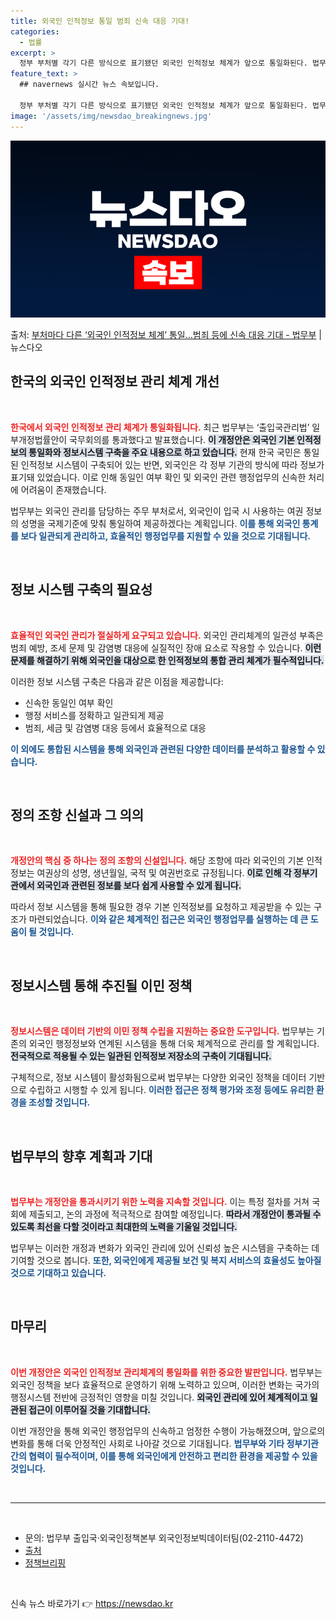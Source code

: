 ```yaml
---
title: 외국인 인적정보 통일 범죄 신속 대응 기대!
categories:
  - 법률
excerpt: >
  정부 부처별 각기 다른 방식으로 표기됐던 외국인 인적정보 체계가 앞으로 통일화된다. 법무부는 외국인 기본 인…
feature_text: >
  ## navernews 실시간 뉴스 속보입니다.

  정부 부처별 각기 다른 방식으로 표기됐던 외국인 인적정보 체계가 앞으로 통일화된다. 법무부는 외국인 기본 인…
image: '/assets/img/newsdao_breakingnews.jpg'
---
```


![뉴스다오 속보](/assets/img/newsdao_breakingnews.jpg)

<p>출처: <a href="https://newsdao.kr/1637" rel="dofollow">부처마다 다른 ‘외국인 인적정보 체계’ 통일…범죄 등에 신속 대응 기대 - 법무부</a> | 뉴스다오</p>

<h2 data-ke-size="size26">한국의 외국인 인적정보 관리 체계 개선</h2>

<p data-ke-size="size16">&nbsp;</p>

<b><span style="color: #ee2323;">한국에서 외국인 인적정보 관리 체계가 통일화됩니다.</span></b> 최근 법무부는 ‘출입국관리법’ 일부개정법률안이 국무회의를 통과했다고 발표했습니다. <b><span style="background-color: #21538527;">이 개정안은 외국인 기본 인적정보의 통일화와 정보시스템 구축을 주요 내용으로 하고 있습니다.</span></b> 현재 한국 국민은 통일된 인적정보 시스템이 구축되어 있는 반면, 외국인은 각 정부 기관의 방식에 따라 정보가 표기돼 있었습니다. 이로 인해 동일인 여부 확인 및 외국인 관련 행정업무의 신속한 처리에 어려움이 존재했습니다. 

법무부는 외국인 관리를 담당하는 주무 부처로서, 외국인이 입국 시 사용하는 여권 정보의 성명을 국제기준에 맞춰 통일하여 제공하겠다는 계획입니다. <b><span style="color: #1a5490;">이를 통해 외국인 통계를 보다 일관되게 관리하고, 효율적인 행정업무를 지원할 수 있을 것으로 기대됩니다.</span></b> 

<p data-ke-size="size16">&nbsp;</p>

<h2 data-ke-size="size26">정보 시스템 구축의 필요성</h2>

<p data-ke-size="size16">&nbsp;</p>

<b><span style="color: #ee2323;">효율적인 외국인 관리가 절실하게 요구되고 있습니다.</span></b> 외국인 관리체계의 일관성 부족은 범죄 예방, 조세 문제 및 감염병 대응에 실질적인 장애 요소로 작용할 수 있습니다. <b><span style="background-color: #21538527;">이런 문제를 해결하기 위해 외국인을 대상으로 한 인적정보의 통합 관리 체계가 필수적입니다.</span></b> 

이러한 정보 시스템 구축은 다음과 같은 이점을 제공합니다: 

<ul>
    <li>신속한 동일인 여부 확인</li>
    <li>행정 서비스를 정확하고 일관되게 제공</li>
    <li>범죄, 세금 및 감염병 대응 등에서 효율적으로 대응</li>
</ul>

<b><span style="color: #1a5490;">이 외에도 통합된 시스템을 통해 외국인과 관련된 다양한 데이터를 분석하고 활용할 수 있습니다.</span></b> 

<p data-ke-size="size16">&nbsp;</p>

<h2 data-ke-size="size26">정의 조항 신설과 그 의의</h2>

<p data-ke-size="size16">&nbsp;</p>

<b><span style="color: #ee2323;">개정안의 핵심 중 하나는 정의 조항의 신설입니다.</span></b> 해당 조항에 따라 외국인의 기본 인적정보는 여권상의 성명, 생년월일, 국적 및 여권번호로 규정됩니다. <b><span style="background-color: #21538527;">이로 인해 각 정부기관에서 외국인과 관련된 정보를 보다 쉽게 사용할 수 있게 됩니다.</span></b>

따라서 정보 시스템을 통해 필요한 경우 기본 인적정보를 요청하고 제공받을 수 있는 구조가 마련되었습니다. <b><span style="color: #1a5490;">이와 같은 체계적인 접근은 외국인 행정업무를 실행하는 데 큰 도움이 될 것입니다.</span></b> 

<p data-ke-size="size16">&nbsp;</p>

<h2 data-ke-size="size26">정보시스템 통해 추진될 이민 정책</h2>

<p data-ke-size="size16">&nbsp;</p>

<b><span style="color: #ee2323;">정보시스템은 데이터 기반의 이민 정책 수립을 지원하는 중요한 도구입니다.</span></b> 법무부는 기존의 외국인 행정정보와 연계된 시스템을 통해 더욱 체계적으로 관리를 할 계획입니다. <b><span style="background-color: #21538527;">전국적으로 적용될 수 있는 일관된 인적정보 저장소의 구축이 기대됩니다.</span></b> 

구체적으로, 정보 시스템이 활성화됨으로써 법무부는 다양한 외국인 정책을 데이터 기반으로 수립하고 시행할 수 있게 됩니다. <b><span style="color: #1a5490;">이러한 접근은 정책 평가와 조정 등에도 유리한 환경을 조성할 것입니다.</span></b>

<p data-ke-size="size16">&nbsp;</p>

<h2 data-ke-size="size26">법무부의 향후 계획과 기대</h2>

<p data-ke-size="size16">&nbsp;</p>

<b><span style="color: #ee2323;">법무부는 개정안을 통과시키기 위한 노력을 지속할 것입니다.</span></b> 이는 특정 절차를 거쳐 국회에 제출되고, 논의 과정에 적극적으로 참여할 예정입니다. <b><span style="background-color: #21538527;">따라서 개정안이 통과될 수 있도록 최선을 다할 것이라고 최대한의 노력을 기울일 것입니다.</span></b> 

법무부는 이러한 개정과 변화가 외국인 관리에 있어 신뢰성 높은 시스템을 구축하는 데 기여할 것으로 봅니다. <b><span style="color: #1a5490;">또한, 외국인에게 제공될 보건 및 복지 서비스의 효율성도 높아질 것으로 기대하고 있습니다.</span></b> 

<p data-ke-size="size16">&nbsp;</p>

<h2 data-ke-size="size26">마무리</h2>

<p data-ke-size="size16">&nbsp;</p>

<b><span style="color: #ee2323;">이번 개정안은 외국인 인적정보 관리체계의 통일화를 위한 중요한 발판입니다.</span></b> 법무부는 외국인 정책을 보다 효율적으로 운영하기 위해 노력하고 있으며, 이러한 변화는 국가의 행정시스템 전반에 긍정적인 영향을 미칠 것입니다. <b><span style="background-color: #21538527;">외국인 관리에 있어 체계적이고 일관된 접근이 이루어질 것을 기대합니다.</span></b> 

이번 개정안을 통해 외국인 행정업무의 신속하고 엄정한 수행이 가능해졌으며, 앞으로의 변화를 통해 더욱 안정적인 사회로 나아갈 것으로 기대됩니다. <b><span style="color: #1a5490;">법무부와 기타 정부기관 간의 협력이 필수적이며, 이를 통해 외국인에게 안전하고 편리한 환경을 제공할 수 있을 것입니다.</span></b>

<p data-ke-size="size16">&nbsp;</p>

<hr/>
<p data-ke-size="size16">&nbsp;</p>

* 문의: 법무부 출입국·외국인정책본부 외국인정보빅데이터팀(02-2110-4472)  
* <a href="https://newsdao.kr/1637">출처</a>   
* <a href="https://https://www.korea.kr">정책브리핑</a>  
<p data-ke-size="size16">&nbsp;</p> 

신속 뉴스 바로가기 👉 <a href="https://newsdao.kr" rel="dofollow">https://newsdao.kr</a>


